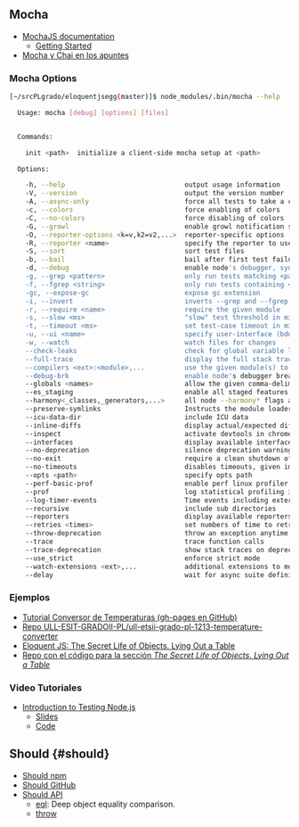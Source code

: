## Mocha

* [MochaJS documentation](http://mochajs.org/)
  - [Getting Started](http://mochajs.org/#getting-started)
* [Mocha y Chai en los apuntes](http://crguezl.github.io/pl-html/node9.html#SECTION041200190000000000000)

### Mocha Options

```bash
[~/srcPLgrado/eloquentjsegg(master)]$ node_modules/.bin/mocha --help

  Usage: mocha [debug] [options] [files]


  Commands:

    init <path>  initialize a client-side mocha setup at <path>

  Options:

    -h, --help                              output usage information
    -V, --version                           output the version number
    -A, --async-only                        force all tests to take a callback (async) or return a promise
    -c, --colors                            force enabling of colors
    -C, --no-colors                         force disabling of colors
    -G, --growl                             enable growl notification support
    -O, --reporter-options <k=v,k2=v2,...>  reporter-specific options
    -R, --reporter <name>                   specify the reporter to use
    -S, --sort                              sort test files
    -b, --bail                              bail after first test failure
    -d, --debug                             enable node's debugger, synonym for node --debug
    -g, --grep <pattern>                    only run tests matching <pattern>
    -f, --fgrep <string>                    only run tests containing <string>
    -gc, --expose-gc                        expose gc extension
    -i, --invert                            inverts --grep and --fgrep matches
    -r, --require <name>                    require the given module
    -s, --slow <ms>                         "slow" test threshold in milliseconds [75]
    -t, --timeout <ms>                      set test-case timeout in milliseconds [2000]
    -u, --ui <name>                         specify user-interface (bdd|tdd|qunit|exports)
    -w, --watch                             watch files for changes
    --check-leaks                           check for global variable leaks
    --full-trace                            display the full stack trace
    --compilers <ext>:<module>,...          use the given module(s) to compile files
    --debug-brk                             enable node's debugger breaking on the first line
    --globals <names>                       allow the given comma-delimited global [names]
    --es_staging                            enable all staged features
    --harmony<_classes,_generators,...>     all node --harmony* flags are available
    --preserve-symlinks                     Instructs the module loader to preserve symbolic links when resolving and caching modules
    --icu-data-dir                          include ICU data
    --inline-diffs                          display actual/expected differences inline within each string
    --inspect                               activate devtools in chrome
    --interfaces                            display available interfaces
    --no-deprecation                        silence deprecation warnings
    --no-exit                               require a clean shutdown of the event loop: mocha will not call process.exit
    --no-timeouts                           disables timeouts, given implicitly with --debug
    --opts <path>                           specify opts path
    --perf-basic-prof                       enable perf linux profiler (basic support)
    --prof                                  log statistical profiling information
    --log-timer-events                      Time events including external callbacks
    --recursive                             include sub directories
    --reporters                             display available reporters
    --retries <times>                       set numbers of time to retry a failed test case
    --throw-deprecation                     throw an exception anytime a deprecated function is used
    --trace                                 trace function calls
    --trace-deprecation                     show stack traces on deprecations
    --use_strict                            enforce strict mode
    --watch-extensions <ext>,...            additional extensions to monitor with --watch
    --delay                                 wait for async suite definition
```

### Ejemplos

* [Tutorial Conversor de Temperaturas (gh-pages en GitHub)](http://crguezl.github.io/pl-html/node9.html)
* [Repo ULL-ESIT-GRADOII-PL/ull-etsii-grado-pl-1213-temperature-converter](https://github.com/ULL-ESIT-GRADOII-PL/ull-etsii-grado-pl-1213-temperature-converter)
* [Eloquent JS: The Secret Life of Objects. Lying Out a Table](http://eloquentjavascript.net/06_object.html##h_36C2FHHi44)
* [Repo con el código para la sección *The Secret Life of Objects. Lying Out a Table*](https://github.com/ULL-ESIT-DSI-1617/oop-eloquentjs-example)

### Video Tutoriales

* [Introduction to Testing Node.js](https://youtu.be/u2XCdkL4bWI)
  - [Slides](http://training.strongloop.com/testing-node#/)
  - [Code](https://github.com/jakerella/node-unit-tests)


## Should {#should}

* [Should npm](https://www.npmjs.com/package/should)
* [Should GitHub](https://github.com/shouldjs/should.js)
* [Should API](https://shouldjs.github.io/)
  - [eql](https://shouldjs.github.io/#assertion-eql): Deep object equality comparison.
  - [throw](https://shouldjs.github.io/#assertion-throw)

